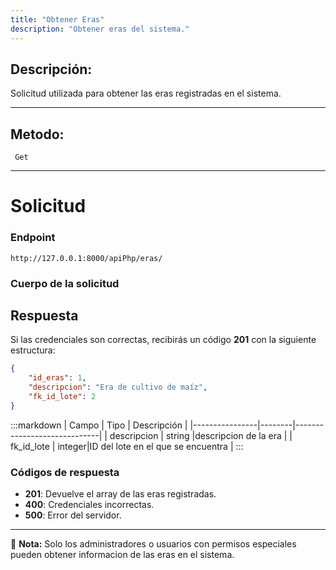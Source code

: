 ```yaml
---
title: "Obtener Eras"
description: "Obtener eras del sistema."
---
```



## Descripción:
Solicitud utilizada para obtener las eras registradas en el sistema.

---


## Metodo: 
```
 Get
```
---


# **Solicitud**

### **Endpoint**
```
http://127.0.0.1:8000/apiPhp/eras/
```

### **Cuerpo de la solicitud**

## **Respuesta**

Si las credenciales son correctas, recibirás un código **201** con la siguiente estructura:

```json
{
    "id_eras": 1,
    "descripcion": "Era de cultivo de maíz",
    "fk_id_lote": 2
}
```

:::markdown
| Campo           | Tipo   | Descripción                |
|----------------|--------|-----------------------------|
| descripcion     | string |descripcion de la era   |
| fk_id_lote      | integer|ID del lote en el que se encuentra  |
:::


### **Códigos de respuesta**
- **201**: Devuelve el array de las eras registradas.
- **400**: Credenciales incorrectas.
- **500**: Error del servidor.

---

📄 **Nota:**  Solo los administradores o usuarios con permisos especiales pueden obtener informacion de las eras en el sistema.

